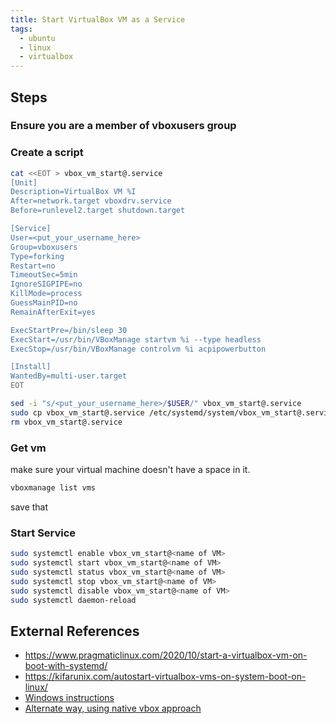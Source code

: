 ```yaml
---
title: Start VirtualBox VM as a Service
tags:
  - ubuntu
  - linux
  - virtualbox
---
```


## Steps

### Ensure you are a member of vboxusers group


### Create a script

```bash
cat <<EOT > vbox_vm_start@.service
[Unit]
Description=VirtualBox VM %I
After=network.target vboxdrv.service
Before=runlevel2.target shutdown.target

[Service]
User=<put_your_username_here>
Group=vboxusers
Type=forking
Restart=no
TimeoutSec=5min
IgnoreSIGPIPE=no
KillMode=process
GuessMainPID=no
RemainAfterExit=yes

ExecStartPre=/bin/sleep 30
ExecStart=/usr/bin/VBoxManage startvm %i --type headless
ExecStop=/usr/bin/VBoxManage controlvm %i acpipowerbutton

[Install]
WantedBy=multi-user.target
EOT

sed -i "s/<put_your_username_here>/$USER/" vbox_vm_start@.service
sudo cp vbox_vm_start@.service /etc/systemd/system/vbox_vm_start@.service
rm vbox_vm_start@.service

```

### Get vm

make sure your virtual machine doesn't have a space in it.

```bash
vboxmanage list vms
```

save that

### Start Service

```bash
sudo systemctl enable vbox_vm_start@<name of VM>
sudo systemctl start vbox_vm_start@<name of VM>
sudo systemctl status vbox_vm_start@<name of VM>
sudo systemctl stop vbox_vm_start@<name of VM>
sudo systemctl disable vbox_vm_start@<name of VM>
sudo systemctl daemon-reload
```

## External References

* <https://www.pragmaticlinux.com/2020/10/start-a-virtualbox-vm-on-boot-with-systemd/>
* <https://kifarunix.com/autostart-virtualbox-vms-on-system-boot-on-linux/>
* [Windows instructions](https://github.com/onlyfang/VBoxVmService)
* [Alternate way, using native vbox approach](https://kifarunix.com/autostart-virtualbox-vms-on-system-boot-on-linux/)